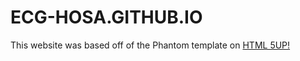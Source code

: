 # ECG-HOSA.GITHUB.IO

This website was based off of the Phantom template on [HTML 5UP!](https://html5up.net/)
